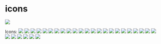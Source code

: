 # icons

![](example.jpg)

Icons:
![](chrome.png)
![](finder.png)
![](vscode.png)
![](notion.png)
![](slack.png)
![](wine.png)
![](coldturkey.png)
![](excel.png)
![](itunes.png)
![](photoshop.png)
![](spotify.png)
![](zoom.png)
![](adobeacrobat.png)
![](skype.png)
![](messages.png)
![](evernote.png)
![](audiohijack.png)
![](syspref.png)
![](settings.png)
![](downloads.png)
![](steam.png)
![](preview.png)
![](dolphin.png)
![](excel.png)
![](outlook.png)
![](slippi.png)
![](word.png)
![](photoshop.png)
![](discord.png)
